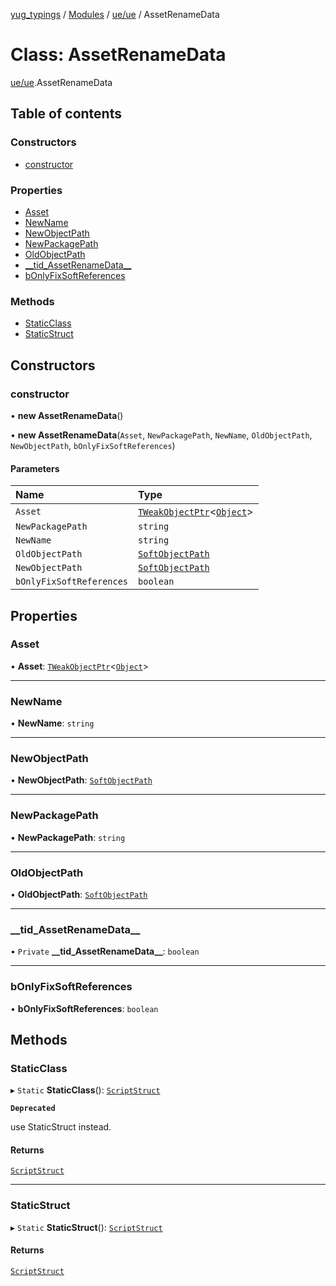 [yug_typings](../README.md) / [Modules](../modules.md) / [ue/ue](../modules/ue_ue.md) / AssetRenameData

# Class: AssetRenameData

[ue/ue](../modules/ue_ue.md).AssetRenameData

## Table of contents

### Constructors

- [constructor](ue_ue.AssetRenameData.md#constructor)

### Properties

- [Asset](ue_ue.AssetRenameData.md#asset)
- [NewName](ue_ue.AssetRenameData.md#newname)
- [NewObjectPath](ue_ue.AssetRenameData.md#newobjectpath)
- [NewPackagePath](ue_ue.AssetRenameData.md#newpackagepath)
- [OldObjectPath](ue_ue.AssetRenameData.md#oldobjectpath)
- [\_\_tid\_AssetRenameData\_\_](ue_ue.AssetRenameData.md#__tid_assetrenamedata__)
- [bOnlyFixSoftReferences](ue_ue.AssetRenameData.md#bonlyfixsoftreferences)

### Methods

- [StaticClass](ue_ue.AssetRenameData.md#staticclass)
- [StaticStruct](ue_ue.AssetRenameData.md#staticstruct)

## Constructors

### constructor

• **new AssetRenameData**()

• **new AssetRenameData**(`Asset`, `NewPackagePath`, `NewName`, `OldObjectPath`, `NewObjectPath`, `bOnlyFixSoftReferences`)

#### Parameters

| Name | Type |
| :------ | :------ |
| `Asset` | [`TWeakObjectPtr`](../modules/ue_puerts.md#tweakobjectptr)<[`Object`](ue_ue.Object.md)\> |
| `NewPackagePath` | `string` |
| `NewName` | `string` |
| `OldObjectPath` | [`SoftObjectPath`](ue_ue.SoftObjectPath.md) |
| `NewObjectPath` | [`SoftObjectPath`](ue_ue.SoftObjectPath.md) |
| `bOnlyFixSoftReferences` | `boolean` |

## Properties

### Asset

• **Asset**: [`TWeakObjectPtr`](../modules/ue_puerts.md#tweakobjectptr)<[`Object`](ue_ue.Object.md)\>

___

### NewName

• **NewName**: `string`

___

### NewObjectPath

• **NewObjectPath**: [`SoftObjectPath`](ue_ue.SoftObjectPath.md)

___

### NewPackagePath

• **NewPackagePath**: `string`

___

### OldObjectPath

• **OldObjectPath**: [`SoftObjectPath`](ue_ue.SoftObjectPath.md)

___

### \_\_tid\_AssetRenameData\_\_

• `Private` **\_\_tid\_AssetRenameData\_\_**: `boolean`

___

### bOnlyFixSoftReferences

• **bOnlyFixSoftReferences**: `boolean`

## Methods

### StaticClass

▸ `Static` **StaticClass**(): [`ScriptStruct`](ue_ue.ScriptStruct.md)

**`Deprecated`**

use StaticStruct instead.

#### Returns

[`ScriptStruct`](ue_ue.ScriptStruct.md)

___

### StaticStruct

▸ `Static` **StaticStruct**(): [`ScriptStruct`](ue_ue.ScriptStruct.md)

#### Returns

[`ScriptStruct`](ue_ue.ScriptStruct.md)
